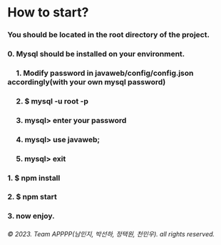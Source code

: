 # How to start?<br>
### You should be located in the root directory of the project.
### 0. Mysql should be installed on your environment.
### &nbsp;&nbsp;&nbsp;&nbsp;&nbsp;1. Modify password in javaweb/config/config.json accordingly(with your own mysql password)
### &nbsp;&nbsp;&nbsp;&nbsp;&nbsp;2. $ mysql -u root -p
### &nbsp;&nbsp;&nbsp;&nbsp;&nbsp;3. mysql> enter your password
### &nbsp;&nbsp;&nbsp;&nbsp;&nbsp;4. mysql> use javaweb;
### &nbsp;&nbsp;&nbsp;&nbsp;&nbsp;5. mysql> exit<br>
### 1. $ npm install
### 2. $ npm start
### 3. now enjoy.<br>
###### © 2023. Team APPPP(남민지, 박선하, 정택원, 천민우). all rights reserved.
